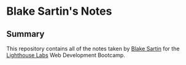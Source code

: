 # Blake Sartin's Notes
## Summary 

This repository contains all of the notes taken by [Blake Sartin](https://github.com/BlakeSartin) for the [Lighthouse Labs](https://www.lighthouselabs.ca/) Web Development Bootcamp.
